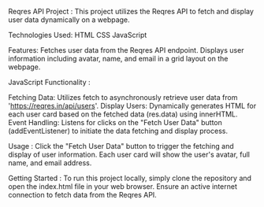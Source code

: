 Reqres API Project :
This project utilizes the Reqres API to fetch and display user data dynamically on a webpage.

Technologies Used:
HTML
CSS
JavaScript

Features:
Fetches user data from the Reqres API endpoint.
Displays user information including avatar, name, and email in a grid layout on the webpage.


JavaScript Functionality :

Fetching Data: Utilizes fetch to asynchronously retrieve user data from 'https://reqres.in/api/users'.
Display Users: Dynamically generates HTML for each user card based on the fetched data (res.data) using innerHTML.
Event Handling: Listens for clicks on the "Fetch User Data" button (addEventListener) to initiate the data fetching and display process.

Usage :
Click the "Fetch User Data" button to trigger the fetching and display of user information.
Each user card will show the user's avatar, full name, and email address.

Getting Started :
To run this project locally, simply clone the repository and open the index.html file in your web browser. Ensure an active internet connection to fetch data from the Reqres API.